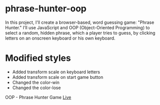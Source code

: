 # phrase-hunter-oop
 
In this project, I'll create a browser-based, word guessing game: "Phrase Hunter."
I’ll use JavaScript and OOP (Object-Oriented Programming) to select a random, hidden phrase, which a player tries to guess,
by clicking letters on an onscreen keyboard or his own keyboard.

# Modified styles

* Added transform scale on keyboard letters
* Added transform scale on start game button
* Changed the color-win 
* Changed the color-lose

OOP - Phrase Hunter Game [Live](#)